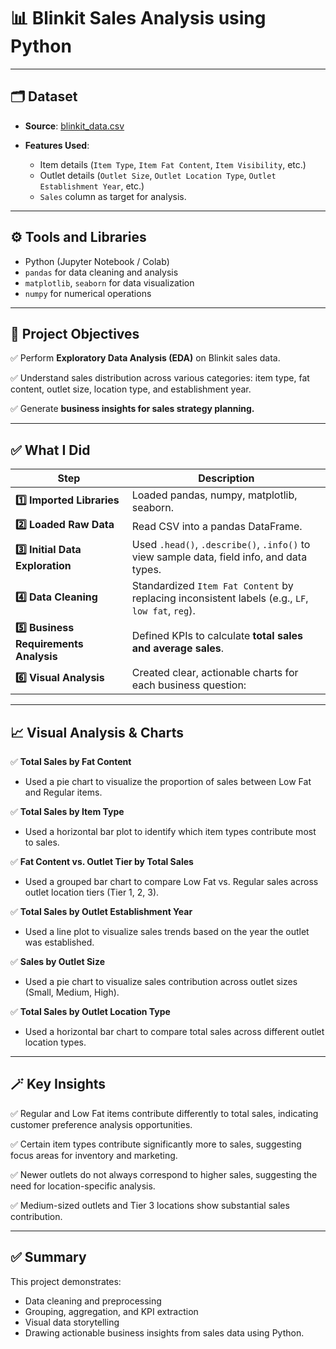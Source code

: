 # 📊 Blinkit Sales Analysis using Python

---

## 🗂️ Dataset

* **Source**: [blinkit\_data.csv](blinkit_data.csv)
* **Features Used**:

  * Item details (`Item Type`, `Item Fat Content`, `Item Visibility`, etc.)
  * Outlet details (`Outlet Size`, `Outlet Location Type`, `Outlet Establishment Year`, etc.)
  * `Sales` column as target for analysis.

---

## ⚙️ Tools and Libraries

* Python (Jupyter Notebook / Colab)
* `pandas` for data cleaning and analysis
* `matplotlib`, `seaborn` for data visualization
* `numpy` for numerical operations

---

## 🚀 Project Objectives

✅ Perform **Exploratory Data Analysis (EDA)** on Blinkit sales data.

✅ Understand sales distribution across various categories: item type, fat content, outlet size, location type, and establishment year.

✅ Generate **business insights for sales strategy planning.**

---

## ✅ What I Did

| Step                                   | Description                                                                                      |
| -------------------------------------- | ------------------------------------------------------------------------------------------------ |
| **1️⃣ Imported Libraries**             | Loaded pandas, numpy, matplotlib, seaborn.                                                       |
| **2️⃣ Loaded Raw Data**                | Read CSV into a pandas DataFrame.                                                                |
| **3️⃣ Initial Data Exploration**       | Used `.head()`, `.describe()`, `.info()` to view sample data, field info, and data types.        |
| **4️⃣ Data Cleaning**                  | Standardized `Item Fat Content` by replacing inconsistent labels (e.g., `LF`, `low fat`, `reg`). |
| **5️⃣ Business Requirements Analysis** | Defined KPIs to calculate **total sales and average sales**.                                     |
| **6️⃣ Visual Analysis**                | Created clear, actionable charts for each business question:                                     |

---

## 📈 Visual Analysis & Charts

✅ **Total Sales by Fat Content**

* Used a pie chart to visualize the proportion of sales between Low Fat and Regular items.

✅ **Total Sales by Item Type**

* Used a horizontal bar plot to identify which item types contribute most to sales.

✅ **Fat Content vs. Outlet Tier by Total Sales**

* Used a grouped bar chart to compare Low Fat vs. Regular sales across outlet location tiers (Tier 1, 2, 3).

✅ **Total Sales by Outlet Establishment Year**

* Used a line plot to visualize sales trends based on the year the outlet was established.

✅ **Sales by Outlet Size**

* Used a pie chart to visualize sales contribution across outlet sizes (Small, Medium, High).

✅ **Total Sales by Outlet Location Type**

* Used a horizontal bar chart to compare total sales across different outlet location types.

---

## 🪄 Key Insights

✅ Regular and Low Fat items contribute differently to total sales, indicating customer preference analysis opportunities.

✅ Certain item types contribute significantly more to sales, suggesting focus areas for inventory and marketing.

✅ Newer outlets do not always correspond to higher sales, suggesting the need for location-specific analysis.

✅ Medium-sized outlets and Tier 3 locations show substantial sales contribution.

---

## ✅ Summary

This project demonstrates:

* Data cleaning and preprocessing
* Grouping, aggregation, and KPI extraction
* Visual data storytelling
* Drawing actionable business insights from sales data using Python.
